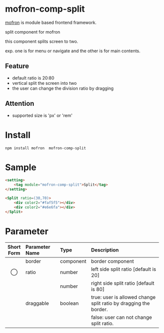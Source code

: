 #  mofron-comp-split
[mofron](https://mofron.github.io/mofron/) is module based frontend framework.

split component for mofron

this component splits screen to two.

exp. one is for menu or navigate and the other is for main contents.

## Feature
 - default ratio is 20:80
 - vertical split the screen into two
 - the user can change the division ratio by dragging
## Attention
 - supported size is 'px' or 'rem'

# Install
```
npm install mofron  mofron-comp-split
```

# Sample
```html
<setting>
    <tag module="mofron-comp-split">Split</tag>
</setting>

<Split ratio=(30,70)>
    <div color2="#faf5f5"></div>
    <div color2="#e6e6fa"></div>
</Split>
```

# Parameter

| Short<br>Form | Parameter Name | Type | Description |
|:-------------:|:---------------|:-----|:------------|
| | border | component | border component |
| ◯  | ratio | number | left side split ratio [default is 20] |
| | | number | right side split ratio [default is 80] |
| | draggable | boolean | true: user is allowed change split ratio by dragging the border. |
| | | | false: user can not change split ratio. |

